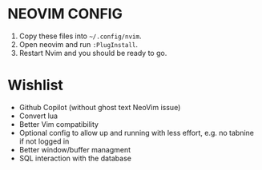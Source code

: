 # NEOVIM CONFIG

1. Copy these files into `~/.config/nvim`.
2. Open neovim and run `:PlugInstall`.
3. Restart Nvim and you should be ready to go.

# Wishlist

- Github Copilot (without ghost text NeoVim issue)
- Convert lua
- Better Vim compatibility
- Optional config to allow up and running with less effort, e.g. no tabnine if not logged in
- Better window/buffer managment
- SQL interaction with the database
